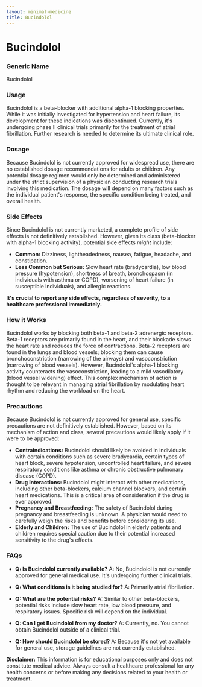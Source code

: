 ```yaml
---
layout: minimal-medicine
title: Bucindolol
---
```


# Bucindolol
### Generic Name
Bucindolol

### Usage
Bucindolol is a beta-blocker with additional alpha-1 blocking properties. While it was initially investigated for hypertension and heart failure, its development for these indications was discontinued.  Currently, it's undergoing phase II clinical trials primarily for the treatment of atrial fibrillation.  Further research is needed to determine its ultimate clinical role.

### Dosage
Because Bucindolol is not currently approved for widespread use, there are no established dosage recommendations for adults or children.  Any potential dosage regimen would only be determined and administered under the strict supervision of a physician conducting research trials involving this medication.  The dosage will depend on many factors such as the individual patient's response, the specific condition being treated, and overall health.

### Side Effects
Since Bucindolol is not currently marketed, a complete profile of side effects is not definitively established. However, given its class (beta-blocker with alpha-1 blocking activity), potential side effects *might* include:

* **Common:** Dizziness, lightheadedness, nausea, fatigue, headache, and constipation.
* **Less Common but Serious:**  Slow heart rate (bradycardia), low blood pressure (hypotension), shortness of breath, bronchospasm (in individuals with asthma or COPD), worsening of heart failure (in susceptible individuals), and allergic reactions.

**It's crucial to report any side effects, regardless of severity, to a healthcare professional immediately.**

### How it Works
Bucindolol works by blocking both beta-1 and beta-2 adrenergic receptors. Beta-1 receptors are primarily found in the heart, and their blockade slows the heart rate and reduces the force of contractions. Beta-2 receptors are found in the lungs and blood vessels; blocking them can cause bronchoconstriction (narrowing of the airways) and vasoconstriction (narrowing of blood vessels). However, Bucindolol's alpha-1 blocking activity counteracts the vasoconstriction, leading to a mild vasodilatory (blood vessel widening) effect. This complex mechanism of action is thought to be relevant in managing atrial fibrillation by modulating heart rhythm and reducing the workload on the heart.


### Precautions
Because Bucindolol is not currently approved for general use, specific precautions are not definitively established. However, based on its mechanism of action and class, several precautions would likely apply if it were to be approved:

* **Contraindications:** Bucindolol should likely be avoided in individuals with certain conditions such as severe bradycardia, certain types of heart block, severe hypotension, uncontrolled heart failure, and severe respiratory conditions like asthma or chronic obstructive pulmonary disease (COPD).
* **Drug Interactions:** Bucindolol might interact with other medications, including other beta-blockers, calcium channel blockers, and certain heart medications.  This is a critical area of consideration if the drug is ever approved.
* **Pregnancy and Breastfeeding:** The safety of Bucindolol during pregnancy and breastfeeding is unknown.  A physician would need to carefully weigh the risks and benefits before considering its use.
* **Elderly and Children:** The use of Bucindolol in elderly patients and children requires special caution due to their potential increased sensitivity to the drug's effects.

### FAQs

* **Q: Is Bucindolol currently available?** A: No, Bucindolol is not currently approved for general medical use. It's undergoing further clinical trials.

* **Q: What conditions is it being studied for?** A: Primarily atrial fibrillation.

* **Q: What are the potential risks?** A:  Similar to other beta-blockers, potential risks include slow heart rate, low blood pressure, and respiratory issues.  Specific risk will depend on the individual.

* **Q: Can I get Bucindolol from my doctor?** A:  Currently, no. You cannot obtain Bucindolol outside of a clinical trial.  

* **Q: How should Bucindolol be stored?** A:  Because it's not yet available for general use, storage guidelines are not currently established.

**Disclaimer:** This information is for educational purposes only and does not constitute medical advice. Always consult a healthcare professional for any health concerns or before making any decisions related to your health or treatment.
